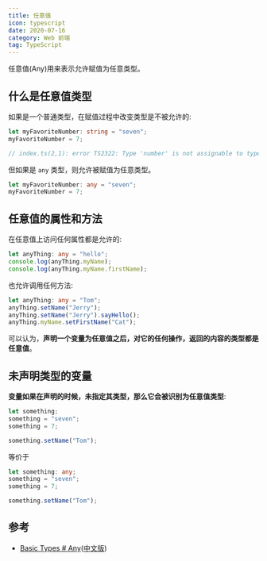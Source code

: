 ```yaml
---
title: 任意值
icon: typescript
date: 2020-07-16
category: Web 前端
tag: TypeScript
---
```


任意值(Any)用来表示允许赋值为任意类型。

<!-- more -->

## 什么是任意值类型

如果是一个普通类型，在赋值过程中改变类型是不被允许的:

```ts
let myFavoriteNumber: string = "seven";
myFavoriteNumber = 7;

// index.ts(2,1): error TS2322: Type 'number' is not assignable to type 'string'.
```

但如果是 `any` 类型，则允许被赋值为任意类型。

```ts
let myFavoriteNumber: any = "seven";
myFavoriteNumber = 7;
```

## 任意值的属性和方法

在任意值上访问任何属性都是允许的:

```ts
let anyThing: any = "hello";
console.log(anyThing.myName);
console.log(anyThing.myName.firstName);
```

也允许调用任何方法:

```ts
let anyThing: any = "Tom";
anyThing.setName("Jerry");
anyThing.setName("Jerry").sayHello();
anyThing.myName.setFirstName("Cat");
```

可以认为，**声明一个变量为任意值之后，对它的任何操作，返回的内容的类型都是任意值**。

## 未声明类型的变量

**变量如果在声明的时候，未指定其类型，那么它会被识别为任意值类型**:

```ts
let something;
something = "seven";
something = 7;

something.setName("Tom");
```

等价于

```ts
let something: any;
something = "seven";
something = 7;

something.setName("Tom");
```

## 参考

- [Basic Types # Any](http://www.typescriptlang.org/docs/handbook/basic-types.html#any)([中文版](https://zhongsp.gitbooks.io/typescript-handbook/content/doc/handbook/Basic%20Types.html#任意值))
